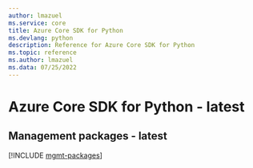```yaml
---
author: lmazuel
ms.service: core
title: Azure Core SDK for Python
ms.devlang: python
description: Reference for Azure Core SDK for Python
ms.topic: reference
ms.author: lmazuel
ms.data: 07/25/2022
---
```

# Azure Core SDK for Python - latest

## Management packages - latest
[!INCLUDE [mgmt-packages](core-mgmt-index.md)]
